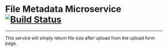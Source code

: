 # File Metadata Microservice [![Build Status](https://travis-ci.org/anonymint/file-meta-service.svg?branch=master)](https://travis-ci.org/anonymint/file-meta-service)

---

This service will simply return file size after upload from the upload form page.
